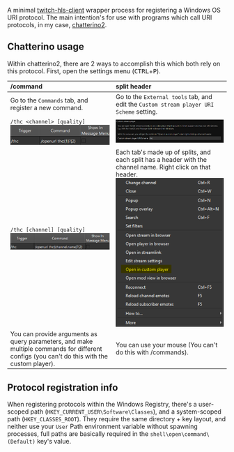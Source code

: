A minimal [twitch-hls-client](https://github.com/2bc4/twitch-hls-client) wrapper process for registering a Windows OS URI protocol. The main intention's for use with programs which call URI protocols, in my case, [chatterino2](https://github.com/Chatterino/chatterino2).


## Chatterino usage

Within chatterino2, there are 2 ways to accomplish this which both rely on this protocol. First, open the settings menu (<kbd>CTRL</kbd>+<kbd>P</kbd>).

| /command                                                                                                                                    | split header                                                                                                                                   |
|:--------------------------------------------------------------------------------------------------------------------------------------------|:-----------------------------------------------------------------------------------------------------------------------------------------------|
| Go to the `Commands` tab, and register a new command.                                                                                       | Go to the `External tools` tab, and edit the `Custom stream player URI Scheme` setting.                                                        |
| `/thc <channel> [quality]` ![](screenshots/commands-menu.png)                                                                               | ![](screenshots/custom-stream-player.png)                                                                                                      |
| `/thc [channel] [quality]` ![](screenshots/commands-menu-optional-channel.png)                                                              | Each tab's made up of splits, and each split has a header with the channel name. Right click on that header. ![](screenshots/split-header.png) |
| You can provide arguments as query parameters, and make multiple commands for different configs (you can't do this with the custom player). | You can use your mouse (You can't do this with /commands).                                                                                     |

## Protocol registration info
When registering protocols within the Windows Registry, there's a user-scoped path (`HKEY_CURRENT_USER\Software\Classes`), and a system-scoped path (`HKEY_CLASSES_ROOT`). They require the same directory + key layout, and neither use your `User` Path environment variable without spawning processes, full paths are basically required in the `shell\open\command\(Default)` key's value.
